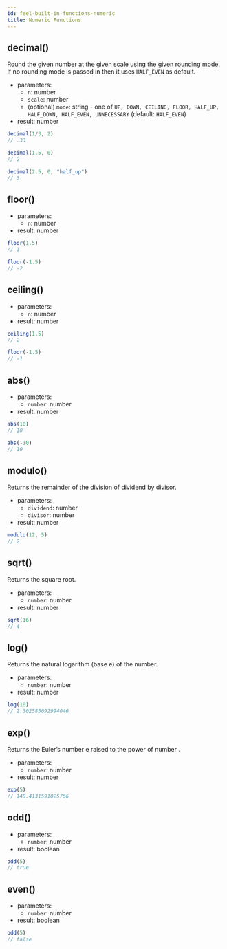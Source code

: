 ```yaml
---
id: feel-built-in-functions-numeric
title: Numeric Functions
---
```


## decimal()

Round the given number at the given scale using the given rounding mode. If no rounding mode is passed in then it uses `HALF_EVEN` as default. 

* parameters:
  * `n`: number
  * `scale`: number
  * (optional) `mode`: string - one of `UP, DOWN, CEILING, FLOOR, HALF_UP, HALF_DOWN, HALF_EVEN, UNNECESSARY` (default: `HALF_EVEN`)
* result: number

```js
decimal(1/3, 2)
// .33

decimal(1.5, 0) 
// 2

decimal(2.5, 0, "half_up")
// 3
```

## floor()

* parameters:
  * `n`: number
* result: number

```js
floor(1.5)
// 1

floor(-1.5)
// -2
```

## ceiling()

* parameters:
  * `n`: number
* result: number

```js
ceiling(1.5)
// 2

floor(-1.5)
// -1
```

## abs()

* parameters:
  * `number`: number
* result: number

```js
abs(10)
// 10

abs(-10)
// 10
```

## modulo()

Returns the remainder of the division of dividend by divisor.

* parameters:
  * `dividend`: number
  * `divisor`: number
* result: number

```js
modulo(12, 5)
// 2
```

## sqrt()

Returns the square root.

* parameters:
  * `number`: number
* result: number

```js
sqrt(16)
// 4
```

## log()

Returns the natural logarithm (base e) of the number.

* parameters:
  * `number`: number
* result: number

```js
log(10)
// 2.302585092994046
```

## exp()

Returns the Euler’s number e raised to the power of number .

* parameters:
  * `number`: number
* result: number

```js
exp(5)
// 148.4131591025766
```

## odd()

* parameters:
  * `number`: number
* result: boolean

```js
odd(5)
// true
```

## even()

* parameters:
  * `number`: number
* result: boolean

```js
odd(5)
// false
```
